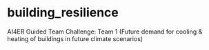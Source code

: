 # building_resilience
AI4ER Guided Team Challenge: Team 1 (Future demand for cooling &amp; heating of buildings in future climate scenarios)
